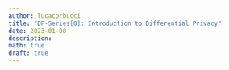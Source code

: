 ```yaml
---
author: lucacorbucci
title: "DP-Series[0]: Introduction to Differential Privacy"
date: 2023-01-08
description: 
math: true
draft: true
---
```


